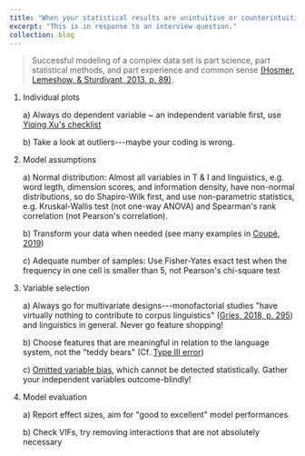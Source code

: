 ```yaml
---
title: "When your statistical results are unintuitive or counterintuitive"
excerpt: "This is in response to an interview question."
collection: blog
---
```



> Successful modeling of a complex data set is part science, part statistical methods, and part experience and common sense [(Hosmer, Lemeshow, & Sturdivant, 2013, p. 89)](https://www.wiley.com/en-us/Applied+Logistic+Regression,+3rd+Edition-p-9780470582473).

 1. Individual plots  

    a) Always do dependent variable ~ an independent variable first, use [Yiqing Xu's checklist](https://yiqingxu.org/public/checklist.pdf)  
   
    b) Take a look at outliers---maybe your coding is wrong.  

 3. Model assumptions  

    a)  Normal distribution: Almost all variables in T & I and linguistics, e.g. word legth, dimension scores, and information density, have non-normal distributions, so do Shapiro-Wilk first, and use non-parametric statistics, e.g. Kruskal-Wallis test (not one-way ANOVA) and Spearman's rank correlation (not Pearson's correlation).  
   
    b) Transform your data when needed (see many examples in [Coupé, 2019](https://www.frontiersin.org/articles/10.3389/fpsyg.2018.00513/full))  
   
    c) Adequate number of samples: Use Fisher-Yates exact test when the frequency in one cell is smaller than 5, not Pearson's chi-square test

 4. Variable selection  
 
    a) Always go for multivariate designs---monofactorial studies "have virtually nothing to contribute to corpus linguistics" ([Gries, 2018, p. 295](https://benjamins.com/catalog/jsls.00005.gri)) and linguistics in general. Never go feature shopping!  
   
    b) Choose features that are meaningful in relation to the language system, not the "teddy bears" (Cf. [Type III error](http://web.stanford.edu/group/bps/cgi-bin/wordpress/wp-content/uploads/2015/06/Tate.pdf))  
   
    c) [Omitted variable bias](https://stats.stackexchange.com/questions/157159/logistic-regression-results-coefficients-counterintuitive), which cannot be detected statistically. Gather your independent variables outcome-blindly!  

 5. Model evaluation  

    a) Report effect sizes, aim for "good to excellent" model performances  
   
    b) Check VIFs, try removing interactions that are not absolutely necessary  
    
    